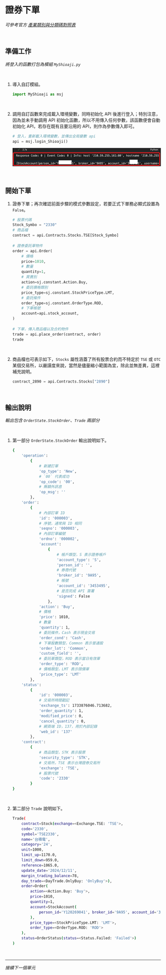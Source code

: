 # 證券下單

_可參考官方 [產業類別與分類碼對照表](https://members.sitca.org.tw/OPF/K0000/files/F/01/%E8%AD%89%E5%88%B8%E4%BB%A3%E7%A2%BC%E7%B7%A8%E7%A2%BC%E5%8E%9F%E5%89%87.doc)_

<br>

## 準備工作

_將登入的函數打包為模組 `MyShioaji.py`_

<br>

1. 導入自訂模組。

    ```python
    import MyShioaji as msj
    ```

<br>

2. 調用自訂函數來完成載入環境變數，同時初始化 API 後進行登入；特別注意，因為並未手動調用 API 初始化函數，所以不用傳入任何參數，該函數便會自動初始化 API，若存在既有且要沿用的 API，則作為參數傳入即可。

    ```python
    # 登入，重新載入環境變數，並傳出全局變數 api
    api = msj.login_Shioaji()
    ```

    ![](images/img_14.png)

<br>

## 開始下單

1. 證券下單；再次確認前面步驟的模式參數設定，若要正式下單務必顯式設置為 `False`。

    ```python
    # 股票代碼
    Stock_Symbo = "2330"
    # 商品檔
    contract = api.Contracts.Stocks.TSE[Stock_Symbo]

    # 證券委託單物件
    order = api.Order(
        # 價格
        price=1010,
        # 數量
        quantity=1,
        # 買賣別
        action=sj.constant.Action.Buy,
        # 委託價格類別
        price_type=sj.constant.StockPriceType.LMT,
        # 委託條件
        order_type=sj.constant.OrderType.ROD,
        # 下單帳號
        account=api.stock_account,
    )

    # 下單，傳入商品檔以及合約物件
    trade = api.place_order(contract, order)
    trade
    ```

<br>

2. 商品檔也可表示如下，`Stocks` 屬性涵蓋了所有股票合約而不特定於 `TSE` 或 `OTC` 某個交易所，以嚴謹度來說，當然是儘量縮小範圍為宜，除此並無差異，這裡補充說明。

    ```python
    contract_2890 = api.Contracts.Stocks["2890"]
    ```

<br>

## 輸出說明

_輸出包含 `OrderState.StockOrder`、`Trade` 兩部分_

<br>

1. 第一部分 `OrderState.StockOrder` 輸出說明如下。

    ```bash
    {
        'operation': 
            {
                # 新建訂單
                'op_type': 'New', 
                # `00` 代表成功
                'op_code': '00', 
                # 無額外訊息
                'op_msg': ''
            }, 
        'order': 
            {
                # 內部訂單 ID
                'id': '000003',
                # 序號，通常與 ID 相同 
                'seqno': '000003', 
                # 內部訂單編號
                'ordno': '000002', 
                'account': 
                    {
                        # 帳戶類型，S 表示證券帳戶
                        'account_type': 'S', 
                        'person_id': '',
                        # 券商代號 
                        'broker_id': '9A95',
                        # 帳號
                        'account_id': '3453495',
                        # 是否完成 API 簽署
                        'signed': False
                    }, 
                'action': 'Buy', 
                # 價格
                'price': 1010, 
                # 數量
                'quantity': 1, 
                # 委託條件，Cash 表示現金交易
                'order_cond': 'Cash', 
                # 下單股數類型，Common 表示普通股
                'order_lot': 'Common', 
                'custom_field': '', 
                # 委託單類型，ROD 表示當日有效單
                'order_type': 'ROD', 
                # 價格類型，LMT 表示限價單
                'price_type': 'LMT'
            }, 
        'status': 
            {
                'id': '000003',
                # 交易所時間戳記
                'exchange_ts': 1733876046.713682, 
                'order_quantity': 1, 
                'modified_price': 0, 
                'cancel_quantity': 0,
                # 網頁端 ID，137，用於內部記錄
                'web_id': '137'
            }, 
        'contract': 
            {
                # 商品類型，STK 表示股票
                'security_type': 'STK',
                # 交易所，TSE 表示台灣證券交易所
                'exchange': 'TSE', 
                # 股票代號
                'code': '2330'
            }
    }
    ```

<br>

2. 第二部分 `Trade` 說明如下。

    ```bash
    Trade(
        contract=Stock(exchange=<Exchange.TSE: 'TSE'>, 
        code='2330', 
        symbol='TSE2330', 
        name='台積電', 
        category='24', 
        unit=1000, 
        limit_up=1170.0, 
        limit_down=959.0, 
        reference=1065.0, 
        update_date='2024/12/11', 
        margin_trading_balance=78, 
        day_trade=<DayTrade.OnlyBuy: 'OnlyBuy'>), 
        order=Order(
            action=<Action.Buy: 'Buy'>, 
            price=1010, 
            quantity=1, 
            account=StockAccount(
                person_id='Y120269041', broker_id='9A95', account_id='3453495', username='蕭中柱'
            ), 
            price_type=<StockPriceType.LMT: 'LMT'>, 
            order_type=<OrderType.ROD: 'ROD'>
        ), 
        status=OrderStatus(status=<Status.Failed: 'Failed'>)
    )
    ```

<br>

___

_接續下一個單元_